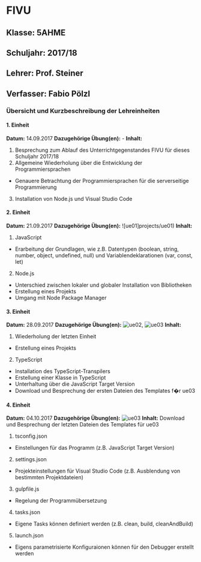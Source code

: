 # FIVU
## Klasse: 5AHME
## Schuljahr: 2017/18
## Lehrer: Prof. Steiner
## Verfasser: Fabio Pölzl


### Übersicht und Kurzbeschreibung der Lehreinheiten


#### 1. Einheit
**Datum:** 14.09.2017
**Dazugehörige Übung(en):** -
**Inhalt:** 
1. Besprechung zum Ablauf des Unterrichtgegenstandes FIVU für dieses Schuljahr 2017/18
2. Allgemeine Wiederholung über die Entwicklung der Programmiersprachen
  - Genauere Betrachtung der Programmiersprachen für die serverseitige Programmierung
3. Installation von Node.js und Visual Studio Code


#### 2. Einheit
**Datum:** 21.09.2017
**Dazugehörige Übung(en):** ![ue01]projects/ue01)
**Inhalt:**
1. JavaScript
  - Erarbeitung der Grundlagen, wie z.B. Datentypen (boolean, string, number, object, undefined, null) und Variablendeklarationen (var, const, let)
2. Node.js
  - Unterschied zwischen lokaler und globaler Installation von Bibliotheken
  - Erstellung eines Projekts
  - Umgang mit Node Package Manager


#### 3. Einheit
**Datum:** 28.09.2017
**Dazugehörige Übung(en):** ![ue02](projects/ue02), ![ue03](projects/ue03)
**Inhalt:**
1. Wiederholung der letzten Einheit
  - Erstellung eines Projekts
2. TypeScript
  - Installation des TypeScript-Transpilers
  - Erstellung einer Klasse in TypeScript
  - Unterhaltung über die JavaScript Target Version
  - Download und Besprechung der ersten Dateien des Templates f�r ue03


#### 4. Einheit
**Datum:** 04.10.2017
**Dazugehörige Übung(en):** ![ue03](projects/ue03)
**Inhalt:**
Download und Besprechung der letzten Dateien des Templates für ue03
1. tsconfig.json
  - Einstellungen für das Programm (z.B. JavaScript Target Version)
2. settings.json
  - Projekteinstellungen für Visual Studio Code (z.B. Ausblendung von bestimmten Projektdateien)
3. gulpfile.js
  - Regelung der Programmübersetzung
4. tasks.json
  - Eigene Tasks können definiert werden (z.B. clean, build, cleanAndBuild)
5. launch.json
  - Eigens parametrisierte Konfiguraionen können für den Debugger erstellt werden